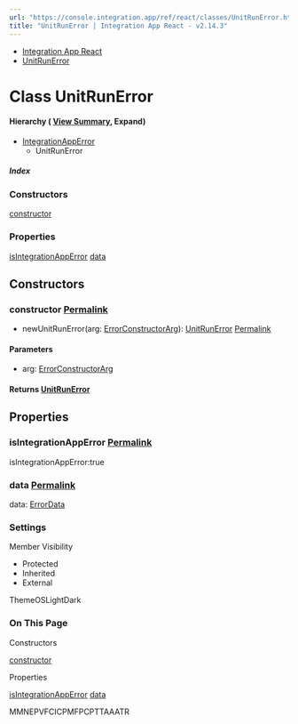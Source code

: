 ```yaml
---
url: "https://console.integration.app/ref/react/classes/UnitRunError.html"
title: "UnitRunError | Integration App React - v2.14.3"
---
```


- [Integration App React](https://console.integration.app/ref/react/index.html)
- [UnitRunError](https://console.integration.app/ref/react/classes/UnitRunError.html)

# Class UnitRunError

#### Hierarchy ( [View Summary](https://console.integration.app/ref/react/hierarchy.html\#UnitRunError), Expand)

- [IntegrationAppError](https://console.integration.app/ref/react/classes/IntegrationAppError.html)
  - UnitRunError

##### Index

### Constructors

[constructor](https://console.integration.app/ref/react/classes/UnitRunError.html#constructor)

### Properties

[isIntegrationAppError](https://console.integration.app/ref/react/classes/UnitRunError.html#isintegrationapperror) [data](https://console.integration.app/ref/react/classes/UnitRunError.html#data)

## Constructors

### constructor [Permalink](https://console.integration.app/ref/react/classes/UnitRunError.html\#constructor)

- newUnitRunError(arg: [ErrorConstructorArg](https://console.integration.app/ref/react/types/_integration-app_react.ErrorConstructorArg.html)): [UnitRunError](https://console.integration.app/ref/react/classes/UnitRunError.html) [Permalink](https://console.integration.app/ref/react/classes/UnitRunError.html#constructorunitrunerror)





#### Parameters



- arg: [ErrorConstructorArg](https://console.integration.app/ref/react/types/_integration-app_react.ErrorConstructorArg.html)

#### Returns [UnitRunError](https://console.integration.app/ref/react/classes/UnitRunError.html)

## Properties

### isIntegrationAppError [Permalink](https://console.integration.app/ref/react/classes/UnitRunError.html\#isintegrationapperror)

isIntegrationAppError:true

### data [Permalink](https://console.integration.app/ref/react/classes/UnitRunError.html\#data)

data: [ErrorData](https://console.integration.app/ref/react/classes/ErrorData.html)

### Settings

Member Visibility

- Protected
- Inherited
- External

ThemeOSLightDark

### On This Page

Constructors

[constructor](https://console.integration.app/ref/react/classes/UnitRunError.html#constructor)

Properties

[isIntegrationAppError](https://console.integration.app/ref/react/classes/UnitRunError.html#isintegrationapperror) [data](https://console.integration.app/ref/react/classes/UnitRunError.html#data)

MMNEPVFCICPMFPCPTTAAATR